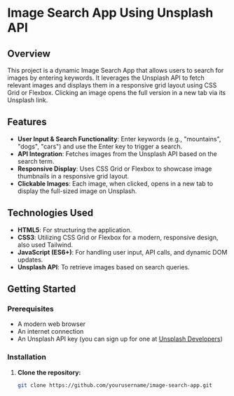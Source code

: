 # Image Search App Using Unsplash API

## Overview
This project is a dynamic Image Search App that allows users to search for images by entering keywords. It leverages the Unsplash API to fetch relevant images and displays them in a responsive grid layout using CSS Grid or Flexbox. Clicking an image opens the full version in a new tab via its Unsplash link.

## Features
- **User Input & Search Functionality**: Enter keywords (e.g., "mountains", "dogs", "cars") and use the Enter key to trigger a search.
- **API Integration**: Fetches images from the Unsplash API based on the search term.
- **Responsive Display**: Uses CSS Grid or Flexbox to showcase image thumbnails in a responsive grid layout.
- **Clickable Images**: Each image, when clicked, opens in a new tab to display the full-sized image on Unsplash.

## Technologies Used
- **HTML5**: For structuring the application.
- **CSS3**: Utilizing CSS Grid or Flexbox for a modern, responsive design, also used Tailwind.
- **JavaScript (ES6+)**: For handling user input, API calls, and dynamic DOM updates.
- **Unsplash API**: To retrieve images based on search queries.

## Getting Started

### Prerequisites
- A modern web browser
- An internet connection
- An Unsplash API key (you can sign up for one at [Unsplash Developers](https://unsplash.com/developers))

### Installation
1. **Clone the repository:**
   ```bash
   git clone https://github.com/yourusername/image-search-app.git
